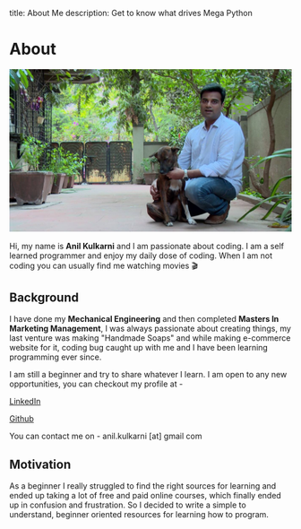 title: About Me
description: Get to know what drives Mega Python

# About

![Banner](../images/pages/anil-kulkarni-octallium.jpg)

Hi, my name is **Anil Kulkarni** and I am passionate about coding. I am a self learned programmer and enjoy my daily dose of coding. When I am not coding you can usually find me watching movies 🎬

## Background

I have done my **Mechanical Engineering** and then completed **Masters In Marketing Management**, I was always passionate about creating things, my last venture was making "Handmade Soaps" and while making e-commerce website for it, coding bug caught up with me and I have been learning programming ever since.

I am still a beginner and try to share whatever I learn. I am open to any new opportunities, you can checkout my profile at -

[LinkedIn](https://www.linkedin.com/in/anilkulkarni22/)

[Github](https://github.com/evolutionengine/)

You can contact me on - anil.kulkarni [at] gmail com

## Motivation

As a beginner I really struggled to find the right sources for learning and ended up taking a lot of free and paid online courses, which finally ended up in confusion and frustration. So I decided to write a simple to understand, beginner oriented resources for learning how to program.
